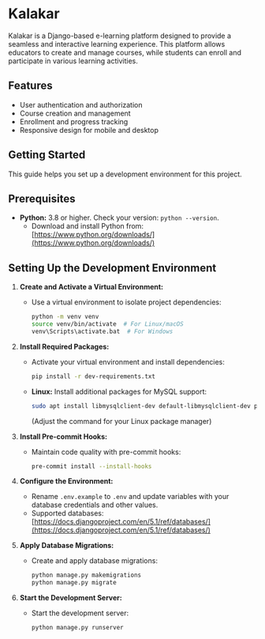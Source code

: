 # Kalakar

Kalakar is a Django-based e-learning platform designed to provide a seamless and interactive learning experience. This platform allows educators to create and manage courses, while students can enroll and participate in various learning activities.

## Features

- User authentication and authorization
- Course creation and management
- Enrollment and progress tracking
- Responsive design for mobile and desktop

## Getting Started

This guide helps you set up a development environment for this project.

## Prerequisites

- **Python:** 3.8 or higher. Check your version: `python --version`.
  - Download and install Python from: [https://www.python.org/downloads/](https://www.python.org/downloads/)

## Setting Up the Development Environment

1. **Create and Activate a Virtual Environment:**

    - Use a virtual environment to isolate project dependencies:
        ```bash
        python -m venv venv
        source venv/bin/activate  # For Linux/macOS
        venv\Scripts\activate.bat  # For Windows
        ```

2. **Install Required Packages:**

    - Activate your virtual environment and install dependencies:
        ```bash
        pip install -r dev-requirements.txt
        ```

    - **Linux:** Install additional packages for MySQL support:
        ```bash
        sudo apt install libmysqlclient-dev default-libmysqlclient-dev pkg-config python3-dev build-essential
        ```
        (Adjust the command for your Linux package manager)

3. **Install Pre-commit Hooks:**

    - Maintain code quality with pre-commit hooks:
        ```bash
        pre-commit install --install-hooks
        ```

4. **Configure the Environment:**

    - Rename `.env.example` to `.env` and update variables with your database credentials and other values.
    - Supported databases: [https://docs.djangoproject.com/en/5.1/ref/databases/](https://docs.djangoproject.com/en/5.1/ref/databases/)

5. **Apply Database Migrations:**

    - Create and apply database migrations:
        ```bash
        python manage.py makemigrations
        python manage.py migrate
        ```

6. **Start the Development Server:**

    - Start the development server:
        ```bash
        python manage.py runserver
        ```

